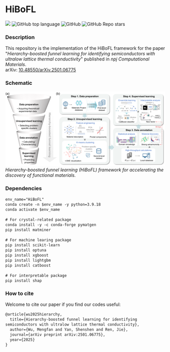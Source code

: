 # HiBoFL
<a href="https://github.com/mf-wu/HiBoFL" target="_blank"><img src="https://img.shields.io/badge/Machine%20Learning-Lattice%20Thermal%20Conductivity-red.svg"></a>
![GitHub top language](https://img.shields.io/github/languages/top/mf-wu/HiBoFL)
![GitHub](https://img.shields.io/github/license/mf-wu/HiBoFL?style=flat-square)
![GitHub Repo stars](https://img.shields.io/github/stars/mf-wu/HiBoFL?style=social) 

### Description
This repository is the implementation of the HiBoFL framework for the paper "*Hierarchy-boosted funnel learning for identifying semiconductors with ultralow lattice thermal conductivity*" published in *npj Computational Materials*.  
arXiv: [10.48550/arXiv.2501.06775](https://arxiv.org/abs/2501.06775)

### Schematic
![image](https://github.com/mf-wu/HiBoFL/blob/main/figure/Fig1.png)
*Hierarchy-boosted funnel learning (HiBoFL) framework for accelerating the discovery of functional materials.*

### Dependencies
```
env_name="HiBoFL"
conda create -n $env_name -y python=3.9.18
conda activate $env_name

# For crystal-related package
conda install -y -c conda-forge pymatgen
pip install matminer

# For machine learing package
pip install scikit-learn
pip install optuna
pip install xgboost
pip install lightgbm
pip install catboost

# For interpretable package
pip install shap
```

### How to cite
Welcome to cite our paper if you find our codes useful:
```
@article{wu2025hierarchy,
  title={Hierarchy-boosted funnel learning for identifying semiconductors with ultralow lattice thermal conductivity},
  author={Wu, Mengfan and Yan, Shenshen and Ren, Jie},
  journal={arXiv preprint arXiv:2501.06775},
  year={2025}
}
```
